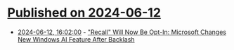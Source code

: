 # [Published on 2024-06-12](index.md)

* [2024-06-12, 16:02:00](https://soylentnews.org/article.pl?sid=24/06/10/1534243&from=rss) - [\"Recall\" Will Now Be Opt-In: Microsoft Changes New Windows AI Feature After Backlash](https://soylentnews.org/article.pl?sid=24/06/10/1534243&from=rss)
